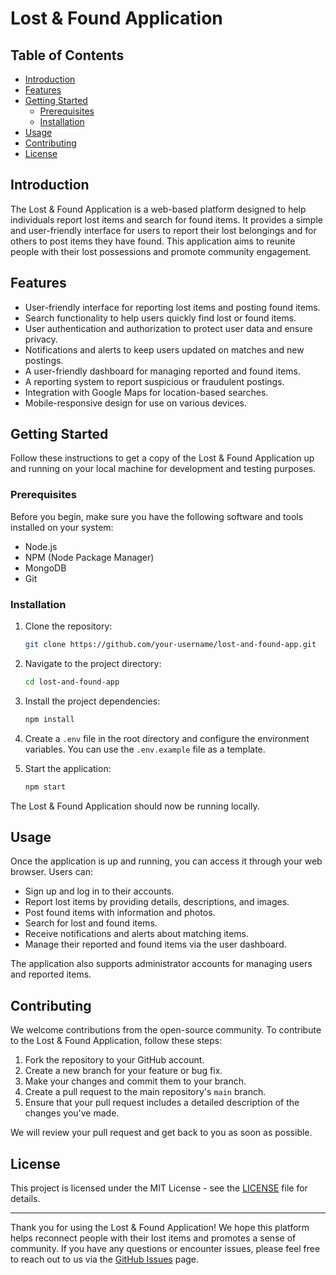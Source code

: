 # Lost & Found Application

## Table of Contents

- [Introduction](#introduction)
- [Features](#features)
- [Getting Started](#getting-started)
  - [Prerequisites](#prerequisites)
  - [Installation](#installation)
- [Usage](#usage)
- [Contributing](#contributing)
- [License](#license)

## Introduction

The Lost & Found Application is a web-based platform designed to help individuals report lost items and search for found items. It provides a simple and user-friendly interface for users to report their lost belongings and for others to post items they have found. This application aims to reunite people with their lost possessions and promote community engagement.

## Features

- User-friendly interface for reporting lost items and posting found items.
- Search functionality to help users quickly find lost or found items.
- User authentication and authorization to protect user data and ensure privacy.
- Notifications and alerts to keep users updated on matches and new postings.
- A user-friendly dashboard for managing reported and found items.
- A reporting system to report suspicious or fraudulent postings.
- Integration with Google Maps for location-based searches.
- Mobile-responsive design for use on various devices.

## Getting Started

Follow these instructions to get a copy of the Lost & Found Application up and running on your local machine for development and testing purposes.

### Prerequisites

Before you begin, make sure you have the following software and tools installed on your system:

- Node.js
- NPM (Node Package Manager)
- MongoDB
- Git

### Installation

1. Clone the repository:

   ```bash
   git clone https://github.com/your-username/lost-and-found-app.git
   ```

2. Navigate to the project directory:

   ```bash
   cd lost-and-found-app
   ```

3. Install the project dependencies:

   ```bash
   npm install
   ```

4. Create a `.env` file in the root directory and configure the environment variables. You can use the `.env.example` file as a template.

5. Start the application:

   ```bash
   npm start
   ```

The Lost & Found Application should now be running locally.

## Usage

Once the application is up and running, you can access it through your web browser. Users can:

- Sign up and log in to their accounts.
- Report lost items by providing details, descriptions, and images.
- Post found items with information and photos.
- Search for lost and found items.
- Receive notifications and alerts about matching items.
- Manage their reported and found items via the user dashboard.

The application also supports administrator accounts for managing users and reported items.

## Contributing

We welcome contributions from the open-source community. To contribute to the Lost & Found Application, follow these steps:

1. Fork the repository to your GitHub account.
2. Create a new branch for your feature or bug fix.
3. Make your changes and commit them to your branch.
4. Create a pull request to the main repository's `main` branch.
5. Ensure that your pull request includes a detailed description of the changes you've made.

We will review your pull request and get back to you as soon as possible.

## License

This project is licensed under the MIT License - see the [LICENSE](LICENSE) file for details.

---

Thank you for using the Lost & Found Application! We hope this platform helps reconnect people with their lost items and promotes a sense of community. If you have any questions or encounter issues, please feel free to reach out to us via the [GitHub Issues](https://github.com/your-username/lost-and-found-app/issues) page.
